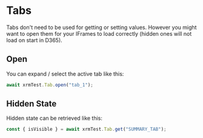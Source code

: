 # Tabs
Tabs don't need to be used for getting or setting values.
However you might want to open them for your IFrames to load correctly (hidden ones will not load on start in D365).

## Open
You can expand / select the active tab like this:

```javascript
await xrmTest.Tab.open("tab_1");
```

## Hidden State
Hidden state can be retrieved like this:

```javascript
const { isVisible } = await xrmTest.Tab.get("SUMMARY_TAB");
```